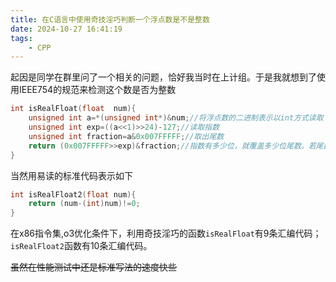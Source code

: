 ```yaml
---
title: 在C语言中使用奇技淫巧判断一个浮点数是不是整数
date: 2024-10-27 16:41:19
tags:
    - CPP
---
```


起因是同学在群里问了一个相关的问题，恰好我当时在上计组。于是我就想到了使用IEEE754的规范来检测这个数是否为整数

```cpp
int isRealFloat(float  num){
    unsigned int a=*(unsigned int*)&num;//将浮点数的二进制表示以int方式读取
    unsigned int exp=((a<<1)>>24)-127;//读取指数
    unsigned int fraction=a&0x007FFFFF;//取出尾数
    return (0x007FFFFF>>exp)&fraction;//指数有多少位，就覆盖多少位尾数。若尾数有没有剩余，那么这个值就是0，表示假；否则尾数有剩余，就说明这的确是小数，这个值本身就不是0，表示真。
}
```

当然用易读的标准代码表示如下
```cpp
int isRealFloat2(float num){
    return (num-(int)num)!=0;
}
```

在x86指令集,o3优化条件下，利用奇技淫巧的函数`isRealFloat`有9条汇编代码；`isRealFloat2`函数有10条汇编代码。

~~虽然在性能测试中还是标准写法的速度快些~~



